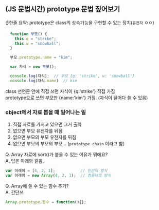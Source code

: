 ## (JS 문법시간) prototype 문법 짚어보기

☝한줄 요약: prototype은 class의 상속기능을 구현할 수 있는 장치(`유전자` ㅇㅇ)

```javascript
  function 부모() {
    this.q = "strike";
    this.w = "snowball";
  }

  부모.prototype.name = "kim";

  var 자식 = new 부모();

  console.log(자식);  // 부모 {q: 'strike', w: 'snowball'}
  console.log(자식.name)  // kim
```  

class 선언문 안에 직접 쓰면 자식이 {q:'strike'} 직접 가짐  
prototype으로 쓰면 부모만 {name:'kim'} 가짐. (자식이 끌어다 쓸 수 있음)  

### object에서 자료 뽑을 때 일어나는 일
1. 직접 자료를 가지고 있으면 그거 출력
2. 없으면 부모 유전자를 뒤짐
3. 없으면 부모의 부모 유전자를 뒤짐
4. 없으면 부모의 부모의 부모... (`prototype chain` 이라고 함)  


Q. Array 자료에 sort()가 붙을 수 있는 이유가 뭐에요?  
A. 답은 아래와 같음.   

```javascript  
var 어레이 = [4, 2, 1];           // 인간의 방식
var 어레이 = new Array(4, 2, 1);  // 컴퓨터의 방식
```   

Q. Array에 쓸 수 있는 함수 추가?  
A. 간단쓰  

```javascript
Array.prototype.함수 = function(){};
```
